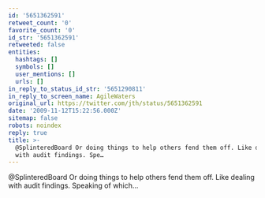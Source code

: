 ```yaml
---
id: '5651362591'
retweet_count: '0'
favorite_count: '0'
id_str: '5651362591'
retweeted: false
entities:
  hashtags: []
  symbols: []
  user_mentions: []
  urls: []
in_reply_to_status_id_str: '5651290811'
in_reply_to_screen_name: AgileWaters
original_url: https://twitter.com/jth/status/5651362591
date: '2009-11-12T15:22:56.000Z'
sitemap: false
robots: noindex
reply: true
title: >-
  @SplinteredBoard Or doing things to help others fend them off. Like dealing
  with audit findings. Spe…
---
```


@SplinteredBoard Or doing things to help others fend them off. Like dealing with audit findings. Speaking of which...